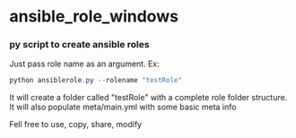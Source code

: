# ansible_role_windows
### py script to create ansible roles

Just pass role name as an argument. Ex:

```powershell
python ansiblerole.py --rolename "testRole"
```

It will create a folder called "testRole" with a complete role folder structure.
It will also populate meta/main.yml with some basic meta info

Fell free to use, copy, share, modify
